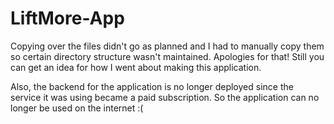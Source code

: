 # LiftMore-App
Copying over the files didn't go as planned and I had to manually copy them so certain directory structure wasn't maintained. Apologies for that! Still you can get an idea for how I went about making this application. 

Also, the backend for the application is no longer deployed since the service it was using became a paid subscription. So the application can no longer be used on the internet :(
